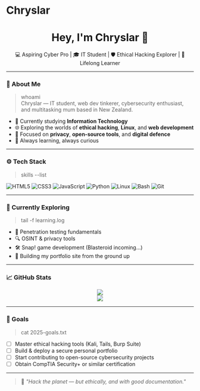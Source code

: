 # Chryslar
<h1 align="center">Hey, I'm Chryslar 👋</h1>
<p align="center">💻 Aspiring Cyber Pro | 🎓 IT Student | 🛡️ Ethical Hacking Explorer | 🧠 Lifelong Learner</p>

---

### 🧬 About Me

> whoami  
> Chryslar — IT student, web dev tinkerer, cybersecurity enthusiast, and multitasking mum based in New Zealand.

- 🏫 Currently studying **Information Technology**
- 🌐 Exploring the worlds of **ethical hacking**, **Linux**, and **web development**
- 🔐 Focused on **privacy**, **open-source tools**, and **digital defence**
- 🧩 Always learning, always curious

---

### ⚙️ Tech Stack

> skills --list

![HTML5](https://img.shields.io/badge/-HTML5-E34F26?style=flat-square&logo=html5&logoColor=white)
![CSS3](https://img.shields.io/badge/-CSS3-1572B6?style=flat-square&logo=css3)
![JavaScript](https://img.shields.io/badge/-JavaScript-F7DF1E?style=flat-square&logo=javascript&logoColor=black)
![Python](https://img.shields.io/badge/-Python-3776AB?style=flat-square&logo=python)
![Linux](https://img.shields.io/badge/-Linux-FCC624?style=flat-square&logo=linux&logoColor=black)
![Bash](https://img.shields.io/badge/-Bash-4EAA25?style=flat-square&logo=gnubash&logoColor=white)
![Git](https://img.shields.io/badge/-Git-F05032?style=flat-square&logo=git&logoColor=white)

---

### 🔎 Currently Exploring

> tail -f learning.log

- 🧪 Penetration testing fundamentals  
- 🔍 OSINT & privacy tools  
- 🛠️ Snap! game development (Blasteroid incoming…)  
- 🧰 Building my portfolio site from the ground up  

---

### 📈 GitHub Stats

<p align="center">
  <img src="https://github-readme-stats.vercel.app/api?username=chryslar&show_icons=true&theme=tokyonight" />
  <br />
  <img src="https://github-readme-streak-stats.herokuapp.com?user=chryslar&theme=tokyonight" />
</p>

---

### 🔭 Goals

> cat 2025-goals.txt

- [ ] Master ethical hacking tools (Kali, Tails, Burp Suite)  
- [ ] Build & deploy a secure personal portfolio  
- [ ] Start contributing to open-source cybersecurity projects  
- [ ] Obtain CompTIA Security+ or similar certification  

---

> 💬 *"Hack the planet — but ethically, and with good documentation."*

